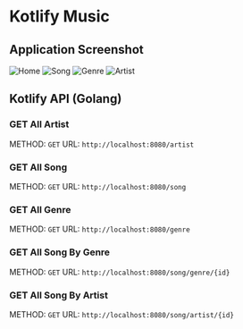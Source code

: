 # Kotlify Music

## Application Screenshot

![Home](/home.png)
![Song](/song.png)
![Genre](/genre.png)
![Artist](/artist.png)

## Kotlify API (Golang)

### GET All Artist

METHOD: `GET`
URL: `http://localhost:8080/artist`

### GET All Song

METHOD: `GET`
URL: `http://localhost:8080/song`

### GET All Genre

METHOD: `GET`
URL: `http://localhost:8080/genre`

### GET All Song By Genre

METHOD: `GET`
URL: `http://localhost:8080/song/genre/{id}`

### GET All Song By Artist

METHOD: `GET`
URL: `http://localhost:8080/song/artist/{id}`
